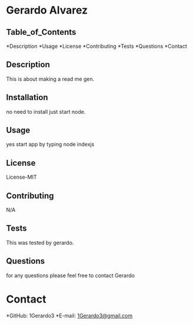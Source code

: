 # Gerardo Alvarez

## Table_of_Contents

*Description
*Usage
*License
*Contributing
*Tests
*Questions
*Contact

## Description
This is about making a read me gen.
## Installation
no need to install just start node.
## Usage
yes start app by typing node indexjs
## License
License-MIT
## Contributing
N/A
## Tests
This was tested by gerardo.
## Questions
for any questions please feel free to contact Gerardo

# Contact
*GitHub: 1Gerardo3
*E-mail: 1Gerardo3@gmail.com